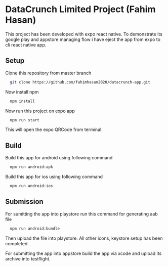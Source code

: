 
# DataCrunch Limited Project (Fahim Hasan)

This project has been developed with expo react native. To demonstrate its google play and appstore managing flow i have eject the app from expo to cli react native app.




## Setup

Clone this repository from master branch

```bash
  git clone https://github.com/fahimhasan2020/datacrunch-app.git
```

Now install npm

```bash
  npm install
```

Now run this project on expo app

```bash
  npm run start
```

This will open the expo QRCode from terminal. 

## Build

Build this app for android using following command

```bash
  npm run android:apk
```

Build this app for ios using following command

```bash
  npm run android:ios
```

## Submission

For sumitting the app into playstore run this command for generating aab file

```bash
  npm run android:bundle
```

Then upload the file into playstore. All other icons, keystore setup has been completed.

For submitting the app into appstore build the app via xcode and upload its archive into testflight. 